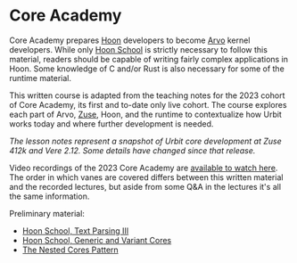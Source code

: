 # Core Academy

Core Academy prepares [Hoon](../../hoon) developers to become [Arvo](../../urbit-os) kernel developers. While only [Hoon School](../hoon-school) is strictly necessary to follow this material, readers should be capable of writing fairly complex applications in Hoon. Some knowledge of C and/or Rust is also necessary for some of the runtime material.

This written course is adapted from the teaching notes for the 2023 cohort of Core Academy, its first and to-date only live cohort. The course explores each part of Arvo, [Zuse](../../glossary/zuse.md), Hoon, and the runtime to contextualize how Urbit works today and where further development is needed.

*The lesson notes represent a snapshot of Urbit core development at Zuse 412k and Vere 2.12. Some details have changed since that release.*

Video recordings of the 2023 Core Academy are [available to watch here](https://www.youtube.com/playlist?list=PLYGEMSwLguIGgrEGwxu2AAbESpfF_LRKx). The order in which vanes are covered differs between this written material and the recorded lectures, but aside from some Q&A in the lectures it's all the same information.

Preliminary material:

- [Hoon School, Text Parsing III](../hoon-school/Q2-parsing.md)
- [Hoon School, Generic and Variant Cores](../hoon-school/R-metals.md)
- [The Nested Cores Pattern](../../hoon/guides/engine-pattern.md)
